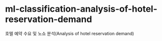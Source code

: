 # ml-classification-analysis-of-hotel-reservation-demand
호텔 예약 수요 및 노쇼 분석(Analysis of hotel reservation demand)
